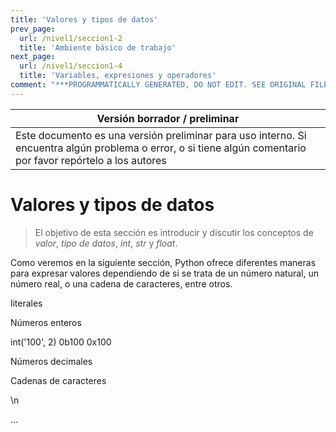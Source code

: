 ```yaml
---
title: 'Valores y tipos de datos'
prev_page:
  url: /nivel1/seccion1-2
  title: 'Ambiente básico de trabajo'
next_page:
  url: /nivel1/seccion1-4
  title: 'Variables, expresiones y operadores'
comment: "***PROGRAMMATICALLY GENERATED, DO NOT EDIT. SEE ORIGINAL FILES IN /content***"
---
```

Versión borrador / preliminar |
-------------------|
Este documento es una versión preliminar para uso interno. Si encuentra algún problema o error, o si tiene algún comentario por favor repórtelo a los autores|


# Valores y tipos de datos

> El objetivo de esta sección es introducir y discutir los conceptos de  *valor*, *tipo de datos*, *int*, *str* y *float*.


 Como veremos en la siguiente sección, Python ofrece diferentes maneras para expresar valores dependiendo de si se trata de un número natural, un número real, o una cadena de caracteres, entre otros.

literales


Números enteros

int('100', 2)
0b100
0x100


Números decimales


Cadenas de caracteres


\n




...